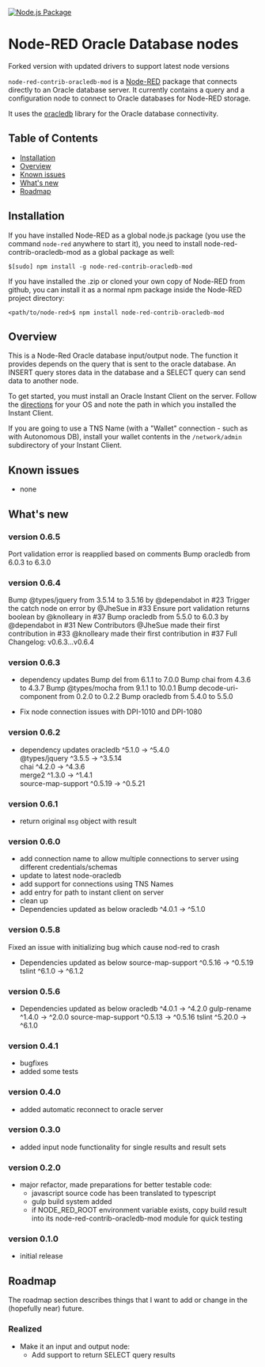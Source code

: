 [![Node.js Package](https://github.com/vtulluru/node-red-contrib-oracledb-mod/actions/workflows/npm-publish.yml/badge.svg)](https://github.com/vtulluru/node-red-contrib-oracledb-mod/actions/workflows/npm-publish.yml)


Node-RED Oracle Database nodes
====================================

Forked version with updated drivers to support latest node versions


`node-red-contrib-oracledb-mod` is a [Node-RED](http://nodered.org/docs/creating-nodes/packaging.html) package that connects directly to an Oracle database server. 
It currently contains a query and a configuration node to connect to Oracle databases for Node-RED storage.

It uses the [oracledb](https://www.npmjs.com/package/oracledb) library for the Oracle database connectivity.


## Table of Contents
- [Installation](#installation)
- [Overview](#overview)
- [Known issues](#knownissues)
- [What's new](#whatsnew)
- [Roadmap](#roadmap)


## Installation     <a name="installation"></a>

If you have installed Node-RED as a global node.js package (you use the command `node-red` anywhere to start it), you need to install
node-red-contrib-oracledb-mod as a global package as well:

```
$[sudo] npm install -g node-red-contrib-oracledb-mod
```

If you have installed the .zip or cloned your own copy of Node-RED from github, you can install it as a normal npm package inside the Node-RED project directory:

```
<path/to/node-red>$ npm install node-red-contrib-oracledb-mod
```

## Overview     <a name="overview"></a>

This is a Node-Red Oracle database input/output node. The function it provides depends on the query that is sent to the oracle database. An INSERT query stores data in the database and a SELECT query can send data to another node.

To get started, you must install an Oracle Instant Client on the server. Follow the [directions](https://github.com/oracle/node-oracledb/blob/master/INSTALL.md#instructions) for your OS and note the path in which you installed the Instant Client. 

If you are going to use a TNS Name (with a "Wallet" connection - such as with Autonomous DB), install your wallet contents in the `/network/admin` subdirectory of your Instant Client. 

## Known issues     <a name="knownissues"></a>
- none

## What's new     <a name="whatsnew"></a>

### version 0.6.5 
Port validation error is reapplied based on comments
Bump oracledb from 6.0.3 to 6.3.0


### version 0.6.4
Bump @types/jquery from 3.5.14 to 3.5.16 by @dependabot in #23
Trigger the catch node on error by @JheSue in #33
Ensure port validation returns boolean by @knolleary in #37
Bump oracledb from 5.5.0 to 6.0.3 by @dependabot in #31
New Contributors
@JheSue made their first contribution in #33
@knolleary made their first contribution in #37
Full Changelog: v0.6.3...v0.6.4

### version 0.6.3
- dependency updates
  Bump del from 6.1.1 to 7.0.0 
  Bump chai from 4.3.6 to 4.3.7
  Bump @types/mocha from 9.1.1 to 10.0.1 
  Bump decode-uri-component from 0.2.0 to 0.2.2
  Bump oracledb from 5.4.0 to 5.5.0
  
- Fix node connection issues with DPI-1010 and DPI-1080

### version 0.6.2
- dependency updates
 oracledb             ^5.1.0  →   ^5.4.0     
 @types/jquery        ^3.5.5  →  ^3.5.14     
 chai                 ^4.2.0  →   ^4.3.6     
 merge2               ^1.3.0  →   ^1.4.1     
 source-map-support  ^0.5.19  →  ^0.5.21

### version 0.6.1
- return original `msg` object with result

### version 0.6.0

- add connection name to allow multiple connections to server using different credentials/schemas
- update to latest node-oracledb
- add support for connections using TNS Names
- add entry for path to instant client on server
- clean up
- Dependencies updated as below
 oracledb             ^4.0.1  →   ^5.1.0

### version 0.5.8
Fixed an issue with initializing bug which cause nod-red to crash
- Dependencies updated as below
  source-map-support  ^0.5.16  →  ^0.5.19
  tslint               ^6.1.0  →   ^6.1.2

### version 0.5.6
- Dependencies updated as below
 oracledb             ^4.0.1  →   ^4.2.0
 gulp-rename          ^1.4.0  →   ^2.0.0
 source-map-support  ^0.5.13  →  ^0.5.16
 tslint              ^5.20.0  →   ^6.1.0

### version 0.4.1
- bugfixes
- added some tests

### version 0.4.0
- added automatic reconnect to oracle server

### version 0.3.0
- added input node functionality for single results and result sets

### version 0.2.0
- major refactor, made preparations for better testable code:
  - javascript source code has been translated to typescript
  - gulp build system added
  - if NODE_RED_ROOT environment variable exists, copy build result into its node-red-contrib-oracledb-mod module for quick testing

### version 0.1.0
- initial release


## Roadmap     <a name="roadmap"></a>

The roadmap section describes things that I want to add or change in the (hopefully near) future.

### Realized
- Make it an input and output node:
  - Add support to return SELECT query results
